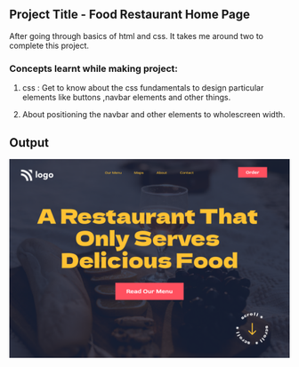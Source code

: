 ## Project Title - Food Restaurant Home Page

After going through basics of html and css.
It takes me around two to complete this project.

### Concepts learnt while making project:

1. css : Get to know about the css fundamentals to design particular elements like buttons ,navbar elements and other things.

2. About positioning the navbar and other elements to wholescreen width.

## Output 

![Output](2.png)

